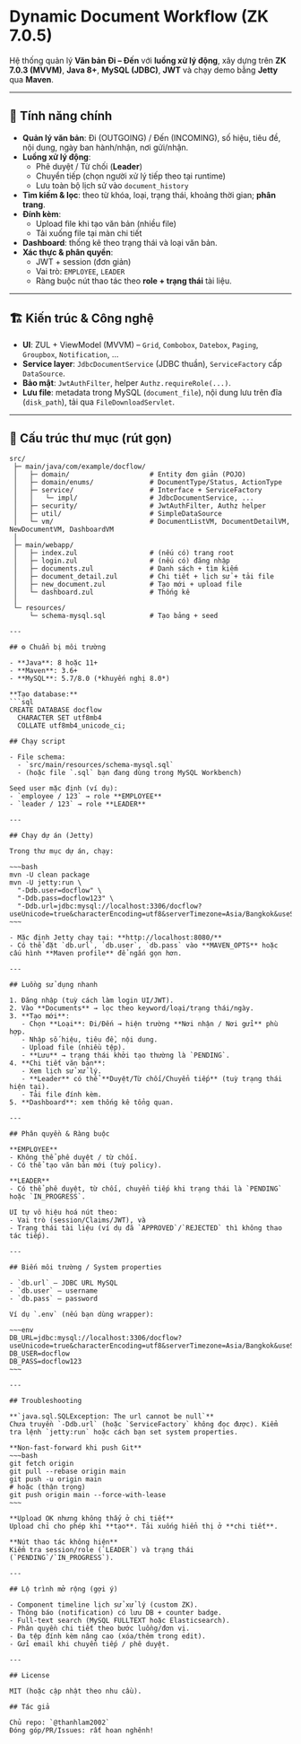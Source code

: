 # Dynamic Document Workflow (ZK 7.0.5)

Hệ thống quản lý **Văn bản Đi – Đến** với **luồng xử lý động**, xây dựng trên **ZK 7.0.3 (MVVM)**, **Java 8+**, **MySQL (JDBC)**, **JWT** và chạy demo bằng **Jetty** qua **Maven**.

---

## 🧩 Tính năng chính

- **Quản lý văn bản**: Đi (OUTGOING) / Đến (INCOMING), số hiệu, tiêu đề, nội dung, ngày ban hành/nhận, nơi gửi/nhận.
- **Luồng xử lý động**:
  - Phê duyệt / Từ chối (**Leader**)
  - Chuyển tiếp (chọn người xử lý tiếp theo tại runtime)
  - Lưu toàn bộ lịch sử vào `document_history`
- **Tìm kiếm & lọc**: theo từ khóa, loại, trạng thái, khoảng thời gian; **phân trang**.
- **Đính kèm**:
  - Upload file khi tạo văn bản (nhiều file)
  - Tải xuống file tại màn chi tiết
- **Dashboard**: thống kê theo trạng thái và loại văn bản.
- **Xác thực & phân quyền**:
  - JWT + session (đơn giản)
  - Vai trò: `EMPLOYEE`, `LEADER`
  - Ràng buộc nút thao tác theo **role + trạng thái** tài liệu.

---

## 🏗️ Kiến trúc & Công nghệ

- **UI**: ZUL + ViewModel (MVVM) – `Grid`, `Combobox`, `Datebox`, `Paging`, `Groupbox`, `Notification`, …
- **Service layer**: `JdbcDocumentService` (JDBC thuần), `ServiceFactory` cấp `DataSource`.
- **Bảo mật**: `JwtAuthFilter`, helper `Authz.requireRole(...)`.
- **Lưu file**: metadata trong MySQL (`document_file`), nội dung lưu trên đĩa (`disk_path`), tải qua `FileDownloadServlet`.

---

## 📁 Cấu trúc thư mục (rút gọn)

```text
src/
 ├─ main/java/com/example/docflow/
 │   ├─ domain/                    # Entity đơn giản (POJO)
 │   ├─ domain/enums/              # DocumentType/Status, ActionType
 │   ├─ service/                   # Interface + ServiceFactory
 │   │   └─ impl/                  # JdbcDocumentService, ...
 │   ├─ security/                  # JwtAuthFilter, Authz helper
 │   ├─ util/                      # SimpleDataSource
 │   └─ vm/                        # DocumentListVM, DocumentDetailVM, NewDocumentVM, DashboardVM
 │
 ├─ main/webapp/
 │   ├─ index.zul                  # (nếu có) trang root
 │   ├─ login.zul                  # (nếu có) đăng nhập
 │   ├─ documents.zul              # Danh sách + tìm kiếm
 │   ├─ document_detail.zul        # Chi tiết + lịch sử + tải file
 │   ├─ new_document.zul           # Tạo mới + upload file
 │   └─ dashboard.zul              # Thống kê
 │
 └─ resources/
     └─ schema-mysql.sql           # Tạo bảng + seed

---

## ⚙️ Chuẩn bị môi trường

- **Java**: 8 hoặc 11+
- **Maven**: 3.6+
- **MySQL**: 5.7/8.0 (*khuyến nghị 8.0*)

**Tạo database:**
```sql
CREATE DATABASE docflow
  CHARACTER SET utf8mb4
  COLLATE utf8mb4_unicode_ci;

## Chạy script

- File schema:
  - `src/main/resources/schema-mysql.sql`
  - (hoặc file `.sql` bạn đang dùng trong MySQL Workbench)

Seed user mặc định (ví dụ):
- `employee / 123` → role **EMPLOYEE**
- `leader / 123` → role **LEADER**

---

## Chạy dự án (Jetty)

Trong thư mục dự án, chạy:

~~~bash
mvn -U clean package
mvn -U jetty:run \
  "-Ddb.user=docflow" \
  "-Ddb.pass=docflow123" \
  "-Ddb.url=jdbc:mysql://localhost:3306/docflow?useUnicode=true&characterEncoding=utf8&serverTimezone=Asia/Bangkok&useSSL=false&allowPublicKeyRetrieval=true"
~~~

- Mặc định Jetty chạy tại: **http://localhost:8080/**
- Có thể đặt `db.url`, `db.user`, `db.pass` vào **MAVEN_OPTS** hoặc cấu hình **Maven profile** để ngắn gọn hơn.

---

## Luồng sử dụng nhanh

1. Đăng nhập (tuỳ cách làm login UI/JWT).
2. Vào **Documents** → lọc theo keyword/loại/trạng thái/ngày.
3. **Tạo mới**:
   - Chọn **Loại**: Đi/Đến → hiện trường **Nơi nhận / Nơi gửi** phù hợp.
   - Nhập số hiệu, tiêu đề, nội dung.
   - Upload file (nhiều tệp).
   - **Lưu** → trạng thái khởi tạo thường là `PENDING`.
4. **Chi tiết văn bản**:
   - Xem lịch sử xử lý.
   - **Leader** có thể **Duyệt/Từ chối/Chuyển tiếp** (tuỳ trạng thái hiện tại).
   - Tải file đính kèm.
5. **Dashboard**: xem thống kê tổng quan.

---

## Phân quyền & Ràng buộc

**EMPLOYEE**
- Không thể phê duyệt / từ chối.
- Có thể tạo văn bản mới (tuỳ policy).

**LEADER**
- Có thể phê duyệt, từ chối, chuyển tiếp khi trạng thái là `PENDING` hoặc `IN_PROGRESS`.

UI tự vô hiệu hoá nút theo:
- Vai trò (session/Claims/JWT), và
- Trạng thái tài liệu (ví dụ đã `APPROVED`/`REJECTED` thì không thao tác tiếp).

---

## Biến môi trường / System properties

- `db.url` – JDBC URL MySQL  
- `db.user` – username  
- `db.pass` – password

Ví dụ `.env` (nếu bạn dùng wrapper):

~~~env
DB_URL=jdbc:mysql://localhost:3306/docflow?useUnicode=true&characterEncoding=utf8&serverTimezone=Asia/Bangkok&useSSL=false&allowPublicKeyRetrieval=true
DB_USER=docflow
DB_PASS=docflow123
~~~

---

## Troubleshooting

**`java.sql.SQLException: The url cannot be null`**  
Chưa truyền `-Ddb.url` (hoặc `ServiceFactory` không đọc được). Kiểm tra lệnh `jetty:run` hoặc cách bạn set system properties.

**Non-fast-forward khi push Git**
~~~bash
git fetch origin
git pull --rebase origin main
git push -u origin main
# hoặc (thận trọng)
git push origin main --force-with-lease
~~~

**Upload OK nhưng không thấy ở chi tiết**  
Upload chỉ cho phép khi **tạo**. Tải xuống hiển thị ở **chi tiết**.

**Nút thao tác không hiện**  
Kiểm tra session/role (`LEADER`) và trạng thái (`PENDING`/`IN_PROGRESS`).

---

## Lộ trình mở rộng (gợi ý)

- Component timeline lịch sử xử lý (custom ZK).
- Thông báo (notification) có lưu DB + counter badge.
- Full-text search (MySQL FULLTEXT hoặc Elasticsearch).
- Phân quyền chi tiết theo bước luồng/đơn vị.
- Đa tệp đính kèm nâng cao (xóa/thêm trong edit).
- Gửi email khi chuyển tiếp / phê duyệt.

---

## License

MIT (hoặc cập nhật theo nhu cầu).

## Tác giả

Chủ repo: `@thanhlam2002`  
Đóng góp/PR/Issues: rất hoan nghênh!
